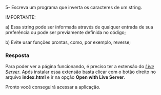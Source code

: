5- Escreva um programa que inverta os caracteres de um string.

IMPORTANTE:

a) Essa string pode ser informada através de qualquer entrada de sua preferência ou pode ser previamente definida no código;

b) Evite usar funções prontas, como, por exemplo, reverse;

### Resposta
Para poder ver a página funcionando, é preciso ter a extensão do *[Live Server](https://marketplace.visualstudio.com/items?itemName=ritwickdey.LiveServer)*. Após instalar essa extensão basta clicar com o botão direito no arquivo **index.html** e ir na opção **Open with Live Server**.

Pronto você conseguirá acessar a aplicação.